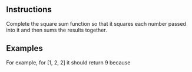 ## Instructions

Complete the square sum function so that it squares each number passed into it and then sums the results together.


## Examples

For example, for [1, 2, 2] it should return 9 because

